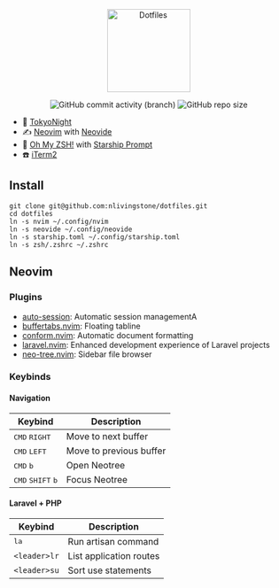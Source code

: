 <div align="center">

<img src="https://github.com/nlivingstone/dotfiles/assets/1995501/a294c5cb-f4d0-4c89-bbcf-41541dd3dea5" height="150px" alt="Dotfiles">

![GitHub commit activity (branch)](https://img.shields.io/github/commit-activity/m/nlivingstone/dotfiles/master?style=for-the-badge&logo=github)
![GitHub repo size](https://img.shields.io/github/repo-size/nlivingstone/dotfiles?style=for-the-badge)

</div>


* 🌈 [TokyoNight](https://github.com/folke/tokyonight.nvim) 
* ✍️  [Neovim](https://neovim.io/) with [Neovide](https://neovide.dev/)
* 🐚 [Oh My ZSH!](https://ohmyz.sh/) with [Starship Prompt](https://starship.rs/)
* ☎️  [iTerm2](https://iterm2.com/)



## Install
```
git clone git@github.com:nlivingstone/dotfiles.git
cd dotfiles
ln -s nvim ~/.config/nvim
ln -s neovide ~/.config/neovide
ln -s starship.toml ~/.config/starship.toml
ln -s zsh/.zshrc ~/.zshrc
```

## Neovim

### Plugins
- [auto-session](https://github.com/rmagatti/auto-session): Automatic session managementA
- [buffertabs.nvim](https://github.com/tomiis4/BufferTabs.nvim): Floating tabline
- [conform.nvim](https://github.com/stevearc/conform.nvim): Automatic document formatting
- [laravel.nvim](https://github.com/adalessa/laravel.nvim): Enhanced development experience of Laravel projects 
- [neo-tree.nvim](https://github.com/nvim-neo-tree/neo-tree.nvim): Sidebar file browser


### Keybinds

#### Navigation

| Keybind                                        | Description                       |
| ---------------------------------------------- | --------------------------------- |
| <kbd>CMD</kbd> <kbd>RIGHT</kbd>                | Move to next buffer               |
| <kbd>CMD</kbd> <kbd>LEFT</kbd>                 | Move to previous buffer           |
| <kbd>CMD</kbd> <kbd>b</kbd>                    | Open Neotree                      |
| <kbd>CMD</kbd> <kbd>SHIFT</kbd> <kbd>b</kbd>   | Focus Neotree                     |

#### Laravel + PHP

| Keybind      | Description             |
| ------------ | ----------------------- |
| <kbd><leader>la</kbd> | Run artisan command     |
| `<leader>lr` | List application routes |
| `<leader>su` | Sort use statements     |

